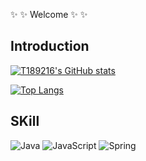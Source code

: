 ✨ ✨ Welcome ✨ ✨


## Introduction

[![T189216's GitHub stats](https://github-readme-stats.vercel.app/api?username=T189216&show_icons=true&theme=radical)](https://github.com/anuraghazra/github-readme-stats)

[![Top Langs](https://github-readme-stats.vercel.app/api/top-langs/?username=T189216&langs_count=8)](https://github.com/T189216/github-readme-stats)

## SKill
![Java](https://img.shields.io/badge/java-%23ED8B00.svg?style=for-the-badge&logo=openjdk&logoColor=white)
![JavaScript](https://img.shields.io/badge/javascript-%23323330.svg?style=for-the-badge&logo=javascript&logoColor=%23F7DF1E)
![Spring](https://img.shields.io/badge/spring-%236DB33F.svg?style=for-the-badge&logo=spring&logoColor=white)
<!---

--->
